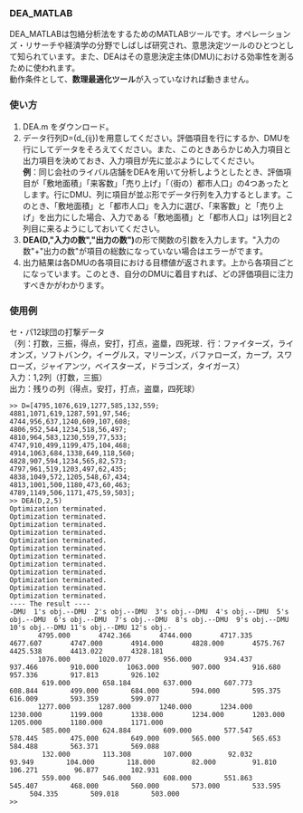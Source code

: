 <!--<h3>DEA_MATLAB</h3>
<p>DEA_MATLAB is a MATLAB tool for data envelopment analysis (DEA). DEA is one of decision making methods, and it is studyed in the field of operations research or economics. It is used for measuring the efficiency of decision making units (DMUs)<br>
The application needs <b>Mathematical Optimization</b> package.</p>
<h3>How to use</h3>
<li>
<ul> 1. Install DEA.m from ./DEA_MATLAB.</ul>
<ul> 2. Prepare a data matrix D=(d_{ij}). It is either possible if you input evaluation items or DMUs in rows.</ul>
</li>-->
<br>
<h3>DEA_MATLAB</h3>
<p>DEA_MATLABは包絡分析法をするためのMATLABツールです。オペレーションズ・リサーチや経済学の分野でしばしば研究され、意思決定ツールのひとつとして知られています。また、DEAはその意思決定主体(DMU)における効率性を測るために使われます。<br>
動作条件として、<b>数理最適化ツール</b>が入っていなければ動きません。</p>
<h3>使い方</h3>
<ol>
<li> DEA.m をダウンロード。</li>
<li> データ行列D=(d_{ij})を用意してください。評価項目を行にするか、DMUを行にしてデータをそろえてください。また、このときあらかじめ入力項目と出力項目を決めておき、入力項目が先に並ぶようにしてください。<br><b>例</b>：同じ会社のライバル店舗をDEAを用いて分析しようとしたとき、評価項目が「敷地面積」「来客数」「売り上げ」「（街の）都市人口」の4つあったとします。行にDMU、列に項目が並ぶ形でデータ行列を入力するとします。このとき、「敷地面積」と「都市人口」を入力に選び、「来客数」と「売り上げ」を出力にした場合、入力である「敷地面積」と「都市人口」は1列目と2列目に来るようにしておいてください。</li>
<li> <b>DEA(D,"入力の数","出力の数")</b>の形で関数の引数を入力します。"入力の数"+"出力の数"が項目の総数になっていない場合はエラーがでます。</li>
<li> 出力結果は各DMUの各項目における目標値が返されます。上から各項目ごとになっています。このとき、自分のDMUに着目すれば、どの評価項目に注力すべきかがわかります。</li>
</ol>
<h3>使用例</h3>
セ・パ12球団の打撃データ<br>
（列：打数，三振，得点，安打，打点，盗塁，四死球．行：ファイターズ，ライオンズ，ソフトバンク，イーグルス，マリーンズ，バファローズ，カープ，スワローズ，ジャイアンツ，ベイスターズ，ドラゴンズ，タイガース）<br>
入力：1,2列（打数，三振）<br>
出力：残りの列（得点，安打，打点，盗塁，四死球）<br>

```
>> D=[4795,1076,619,1277,585,132,559;
4881,1071,619,1287,591,97,546;
4744,956,637,1240,609,107,608;
4806,952,544,1234,518,56,497;
4810,964,583,1230,559,77,533;
4747,910,499,1199,475,104,468;
4914,1063,684,1338,649,118,560;
4828,907,594,1234,565,82,573;
4797,961,519,1203,497,62,435;
4838,1049,572,1205,548,67,434;
4813,1001,500,1180,473,60,463;
4789,1149,506,1171,475,59,503];
>> DEA(D,2,5)
Optimization terminated.
Optimization terminated.
Optimization terminated.
Optimization terminated.
Optimization terminated.
Optimization terminated.
Optimization terminated.
Optimization terminated.
Optimization terminated.
Optimization terminated.
Optimization terminated.
Optimization terminated.
---- The result ----
-DMU  1's obj.--DMU  2's obj.--DMU  3's obj.--DMU  4's obj.--DMU  5's obj.--DMU  6's obj.--DMU  7's obj.--DMU  8's obj.--DMU  9's obj.--DMU 10's obj.--DMU 11's obj.--DMU 12's obj.-
       4795.000       4742.366       4744.000       4717.335       4677.607       4747.000       4914.000       4828.000       4575.767       4425.538       4413.022       4328.181
       1076.000       1020.077        956.000        934.437        937.466        910.000       1063.000        907.000        916.680        957.336        917.813        926.102
        619.000        658.184        637.000        607.773        608.844        499.000        684.000        594.000        595.375        616.009        593.359        599.077
       1277.000       1287.000       1240.000       1234.000       1230.000       1199.000       1338.000       1234.000       1203.000       1205.000       1180.000       1171.000
        585.000        624.884        609.000        577.547        578.445        475.000        649.000        565.000        565.653        584.488        563.371        569.088
        132.000        113.308        107.000         92.032         93.949        104.000        118.000         82.000         91.810        106.271         96.877        102.931
        559.000        546.000        608.000        551.863        545.407        468.000        560.000        573.000        533.595        504.335        509.018        503.000
>>
```

